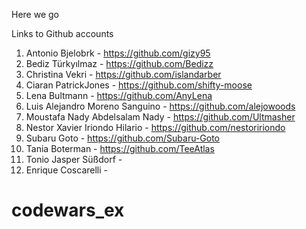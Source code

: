 Here we go

Links to Github accounts

1.	Antonio	Bjelobrk - https://github.com/gizy95
2.	Bediz	Türkyılmaz - https://github.com/Bedizz
3.	Christina	Vekri - https://github.com/islandarber
4.	Ciaran PatrickJones - https://github.com/shifty-moose
5.	Lena	Bultmann - https://github.com/AnyLena
6.	Luis Alejandro	Moreno Sanguino - https://github.com/alejowoods
7.	Moustafa Nady Abdelsalam	Nady - https://github.com/Ultmasher 
8.	Nestor Xavier	Iriondo Hilario - https://github.com/nestoririondo
9.	Subaru	Goto - https://github.com/Subaru-Goto
10.	Tania	Boterman - https://github.com/TeeAtlas
11.	Tonio Jasper	Süßdorf -
12.	Enrique Coscarelli - 
# codewars_ex
